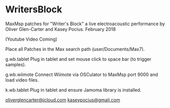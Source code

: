 # WritersBlock
MaxMsp patches for "Writer's Block" a live electroacoustic performance by Oliver Glen-Carter and Kasey Pocius. February 2018

(Youtube Video Coming)

Place all Patches in the Max search path (user/Documents/Max7).

g.wb.tablet
Plug in tablet and set mouse click to space bar (to trigger samples).

g.wb.wiimote
Connect Wiimote via OSCulator to MaxMsp port 9000 and load video files.

k.wb.tablet
Plug in tablet and ensure Jamoma library is installed. 

oliverglencarter@icloud.com
kaseypocius@gmail.com
